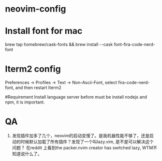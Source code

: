 # neovim-config

# Install font for mac

brew tap homebrew/cask-fonts && brew install --cask font-fira-code-nerd-font

# Iterm2 config
Preferences -> Profiles -> Text -> Non-Ascii-Font, select fira-code-nerd-font, and then restart Iterm2

#Requirement
Install language server before must be install nodejs and npm, it is important.


# QA
1. 发现插件加多了几个，neovim的启动变慢了。是我机器性能不够了，还是启动的时候默认加载了所有插件？发现了一个叫lazy.vim, 是不是可以解决这个问题？
在reddit 上看到the packer.nvim creator has switched lazy, WTM不知道说什么了。
